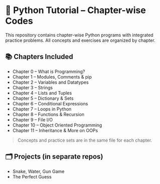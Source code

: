 # 🐍 Python Tutorial – Chapter-wise Codes

This repository contains chapter-wise Python programs with integrated practice problems. All concepts and exercises are organized by chapter.

## 📚 Chapters Included

- Chapter 0 – What is Programming?
- Chapter 1 – Modules, Comments & pip
- Chapter 2 – Variables and Datatypes
- Chapter 3 – Strings
- Chapter 4 – Lists and Tuples
- Chapter 5 – Dictionary & Sets
- Chapter 6 – Conditional Expressions
- Chapter 7 – Loops in Python
- Chapter 8 – Functions & Recursion
- Chapter 9 – File I/O
- Chapter 10 – Object Oriented Programming
- Chapter 11 – Inheritance & More on OOPs

> Concepts and practice sets are in the same file for each chapter.

## 🗂 Projects (in separate repos)

- Snake, Water, Gun Game
- The Perfect Guess
